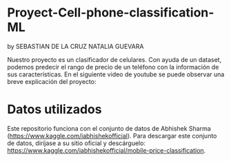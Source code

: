 # Proyect-Cell-phone-classification-ML
by SEBASTIAN DE LA CRUZ NATALIA GUEVARA 

Nuestro proyecto es un clasificador de celulares. Con ayuda de un dataset, podemos predecir el rango de precio de un teléfono con la información de sus características. 
En el siguiente video de youtube se puede observar una breve explicación del proyecto:

# Datos utilizados
Este repositorio funciona con el conjunto de datos de Abhishek Sharma (https://www.kaggle.com/iabhishekofficial). Para descargar este conjunto de datos, diríjase a su sitio oficial y descárguelo: https://www.kaggle.com/iabhishekofficial/mobile-price-classification. 
